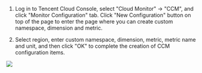 1) Log in to Tencent Cloud Console, select "Cloud Monitor" -> "CCM", and click "Monitor Configuration" tab. Click "New Configuration" button on top of the page to enter the page where you can create custom namespace, dimension and metric.

2) Select region, enter custom namespace, dimension, metric, metric name and unit, and then click "OK" to complete the creation of CCM configuration items.

![](https://main.qcloudimg.com/raw/6b2ea94da70e16cb77149a4ff263b829.png)
